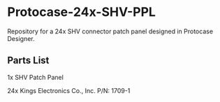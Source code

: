 # Protocase-24x-SHV-PPL
Repository for a 24x SHV connector patch panel designed in Protocase Designer. 

## Parts List
1x SHV Patch Panel

24x Kings Electronics Co., Inc. P/N: 1709-1
